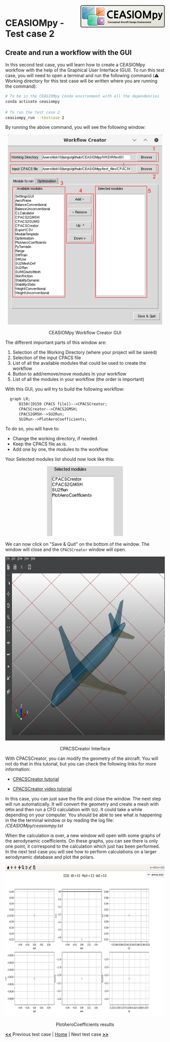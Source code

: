 <img align="right" height="70" src="../../documents/logos/CEASIOMpy_banner_main.png">

# CEASIOMpy - Test case 2

## Create and run a workflow with the GUI

In this second test case, you will learn how to create a CEASIOMpy workflow with the help of the Graphical User Interface (GUI).
To run this test case, you will need to open a terminal and run the following command (:warning: Working directory for this test case will be written where you are running the command):

```bash
# To be in the CEASIOMpy Conda environment with all the dependencies
conda activate ceasiompy

# To run the test case 2
ceasiompy_run --testcase 2
```

By running the above command, you will see the following window:

<p align="center">
<img height="600" src="testcase2_workflow_creator.png">
</p>
<p align="center">
CEASIOMpy Workflow Creator GUI
</p>

The different important parts of this window are:

1. Selection of the Working Directory (where your project will be saved)
1. Selection of the input CPACS file
1. List of all the available modules that could be used to create the workflow
1. Button to add/remove/move modules in your workflow
1. List of all the modules in your workflow (the order is important)

With this GUI, you will try to build the following workflow:

```mermaid
  graph LR;
      D150([D150 CPACS file])-->CPACSCreator;
      CPACSCreator-->CPACS2GMSH;
      CPACS2GMSH-->SU2Run;
      SU2Run-->PlotAeroCoefficients;
```

To do so, you will have to:

* Change the working directory, if needed.
* Keep the CPACS file as is.
* Add one by one, the modules to the workflow.

Your Selected modules list should now look like this:

<p align="center">
<img height="220" src="testcase2_selected_modules.png">
</p>
<p align="center">
</p>

We can now click on "Save & Quit" on the bottom of the window. The window will close and the `CPACSCreator` window will open.

<p align="center">
<img height="580" src="testcase2_cpacscreator.png">
</p>
<p align="center">
CPACSCreator Interface
</p>

With CPACSCreator, you can modify the geometry of the aircraft. You will not do that in this tutorial, but you can check the following links for more information:

* [CPACSCreator tutorial](https://dlr-sc.github.io/tigl/doc/cpacscreator-0.1/tuto.html#tuto_create_from_scratch)

* [CPACSCreator video tutorial](https://www.youtube.com/watch?v=M5ryc7HT3uA)

In this case, you can just save the file and close the window. The next step will run automatically. It will convert the geometry and create a mesh with `GMSH` and then run a CFD calculation with `SU2`. It could take a while depending on your computer. You should be able to see what is happening in the the terminal window or by reading the log file: */CEASIOMpy/ceasiompy.txt*

When the calculation is over, a new window will open with some graphs of the aerodynamic coefficients. On these graphs, you can see there is only one point, it correspond to the calculation which just has been performed. In the next test case you will see how to perform calculations on a larger aerodynamic database and plot the polars.

<p align="center">
<img height="480" src="testcase2_plotaerocoefficients.png">
</p>
<p align="center">
PlotAeroCoefficients results
</p>

[**<<**](../test_case_1/README.md) Previous test case | [Home](../../README.md#test-cases) | Next test case [**>>**](../test_case_3/README.md)

